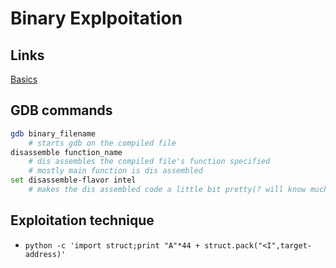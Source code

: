 # Binary Explpoitation

## Links

[Basics](http://phrack.org/issues/49/14.html)

## GDB commands

```bash
gdb binary_filename
    # starts gdb on the compiled file
disassemble function_name
    # dis assembles the compiled file's function specified
    # mostly main function is dis assembled
set disassemble-flavor intel
    # makes the dis assembled code a little bit pretty(? will know much later)
```

## Exploitation technique

- `python -c 'import struct;print "A"*44 + struct.pack("<I",target-address)'`
